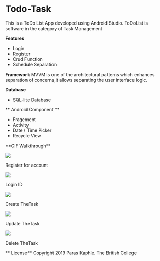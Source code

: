 <h1> Todo-Task</h1>
This is a ToDo List App developed using Android Studio. ToDoList is software in the category of Task Management

**Features**
<ul>
<li>Login</li>
<li>Register</li>
<li>Crud Function</li>
<li>Schedule Separation</li>
</ul>

**Framework**
  MVVM is one of the architectural patterns which enhances separation of concerns,it allows separating the user interface logic. 

**Database**
<ul>
<li>SQL-lite Database</li>
</ul>

** Android Component **

<ul>
<li>Fragement</li>
<li>Activity</li>
<li>Date / Time Picker</li>
<li>Recycle View</li>
</ul>
**GIF Walkthrough**

![](1.gif)


Register for account 


![](2.gif)


Login ID


![](3.gif)


Create TheTask


![](4.gif)


Update TheTask


![](5.gif)

Delete TheTask 

** License**
 Copyright 2019 Paras Kaphle. The British College 